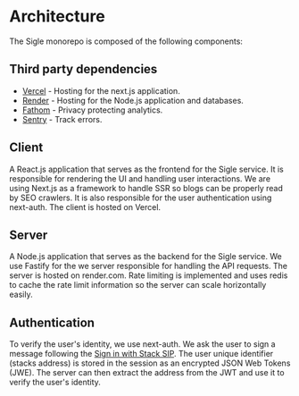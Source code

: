 # Architecture

The Sigle monorepo is composed of the following components:

## Third party dependencies

- [Vercel](https://vercel.com/) - Hosting for the next.js application.
- [Render](https://render.com/) - Hosting for the Node.js application and databases.
- [Fathom](https://usefathom.com/) - Privacy protecting analytics.
- [Sentry](https://sentry.io/) - Track errors.

## Client

A React.js application that serves as the frontend for the Sigle service. It is responsible for rendering the UI and handling user interactions. We are using Next.js as a framework to handle SSR so blogs can be properly read by SEO crawlers. It is also responsible for the user authentication using next-auth. The client is hosted on Vercel.

## Server

A Node.js application that serves as the backend for the Sigle service. We use Fastify for the we server responsible for handling the API requests. The server is hosted on render.com.
Rate limiting is implemented and uses redis to cache the rate limit information so the server can scale horizontally easily.

## Authentication

To verify the user's identity, we use next-auth. We ask the user to sign a message following the [Sign in with Stack SIP](https://github.com/stacksgov/sips/pull/70). The user unique identifier (stacks address) is stored in the session as an encrypted JSON Web Tokens (JWE). The server can then extract the address from the JWT and use it to verify the user's identity.
